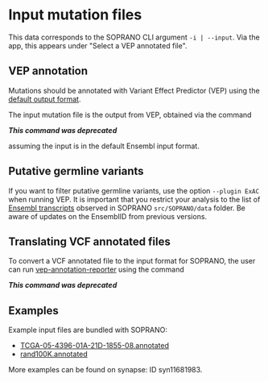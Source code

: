 # Input mutation files

This data corresponds to the SOPRANO CLI argument `-i | --input`. Via the
app, this appears under "Select a VEP annotated file".

## VEP annotation

Mutations should be annotated with Variant Effect Predictor (VEP) using the
[default output format](https://www.ensembl.org/info/docs/tools/vep/vep_formats.html).

The input mutation file is the output from VEP, obtained via the
command

**_This command was deprecated_**

assuming the input is in the default Ensembl input format.

## Putative germline variants

If you want to filter putative germline variants, use the option
`--plugin ExAC`
when running VEP. It is important that you restrict your analysis to the list
of [Ensembl transcripts](../data/aux_soprano/ensemble_transcriptID.fasta)
observed in SOPRANO `src/SOPRANO/data` folder. Be aware of updates on the
EnsemblID from previous versions.

## Translating VCF annotated files

To convert a VCF annotated file to the input format for SOPRANO, the user can
run [vep-annotation-reporter](https://vatools.readthedocs.io/en/latest/vep_annotation_reporter.html)
using the command

**_This command was deprecated_**

## Examples

Example input files are bundled with SOPRANO:

- [TCGA-05-4396-01A-21D-1855-08.annotated](../data/example_annotations/TCGA-05-4396-01A-21D-1855-08.annotated)
- [rand100K.annotated](../data/example_annotations/rand100K.annotated)

More examples can be found on synapse: ID syn11681983.
